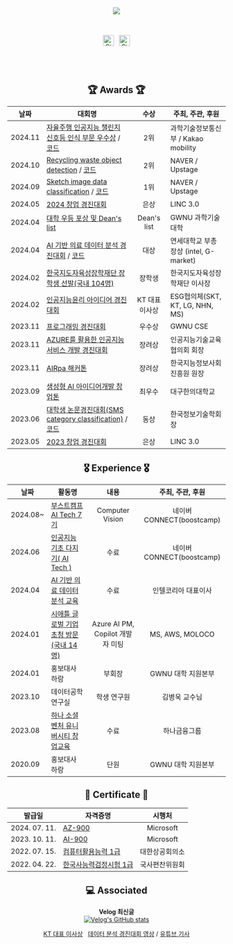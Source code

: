 </br><br/><br/>

<div align=center ><img src="https://readme-typing-svg.herokuapp.com?font=Oleo+Script&color=1EBBD7&size=35&center=true&vCenter=true&width=404&height=53&lines=%E3%80%80%E3%80%80Jiwan's+Github+%E3%80%80%E3%80%80"><br/><br><br>

[<img src="https://img.shields.io/badge/Velog-%2320C997?logo=Velog&logoColor=white" alt="Stack Overflow logo" title="Stack Overflow" height="25" />](https://velog.io/@wldhks1120/posts)
&nbsp;
[<img src="https://img.shields.io/badge/linkedin-%230A66C2?logo=linkedin&logoColor=white" alt="Stack Overflow logo" title="Stack Overflow" height="25" />](https://www.linkedin.com/in/지완-박-09584a299/)

&nbsp;
---



<!--
<a href="mailto:joker7011@naver.com"><img src="https://img.shields.io/badge/mail-512BD4?style=for-the-badge&logo=gmail&logoColor=white" height=30px></a>

<br/>


## 🔨  Skill

&nbsp;
[<img src="https://img.shields.io/badge/Python-%233776AB?logo=python&logoColor=white" alt="TypeScript logo" title="TypeScript" height="25" />][tech_tools_anchor]
&nbsp;
[<img src="https://img.shields.io/badge/JAVA-%23FF160B" alt="TypeScript logo" title="TypeScript" height="25" />][tech_tools_anchor]
&nbsp;
[<img src="https://img.shields.io/badge/Linux-%23FCC624?logo=linux&logoColor=black" alt="TypeScript logo" title="TypeScript" height="25" />][tech_tools_anchor]

## ⌨️ Studying
&nbsp;
[<img src="https://img.shields.io/badge/TensorFlow-%23FF6F00?logo=Tensorflow&logoColor=white" alt="TypeScript logo" title="TypeScript" height="25" />][tech_tools_anchor]
&nbsp;
[<img src="https://img.shields.io/badge/PyTorch-%23EE4C2C?logo=PyTorch&logoColor=white" alt="TypeScript logo" title="TypeScript" height="25" />][tech_tools_anchor]
&nbsp;
[<img src="https://img.shields.io/badge/Pandas-%23150458?logo=pandas&logoColor=white" alt="TypeScript logo" title="TypeScript" height="25" />][tech_tools_anchor]
&nbsp;
[<img src="https://img.shields.io/badge/Numpy-%23013243?logo=Numpy&logoColor=white" alt="TypeScript logo" title="TypeScript" height="25" />][tech_tools_anchor]

 ## 📊 Github Stats


## 🛠️ My Projects -->

## 🏆 Awards 🏆

| 날짜 | 대회명 | 수상 | 주최, 주관, 후원 |
| - | - | :-: | - |
|  2024.11 | [자율주행 인공지능 챌린지 신호등 인식 부문 우수상]() / [코드](https://github.com/Batwan01/2024-Autonomous-Driving-Artificial-Intelligence-Challenge)| 2위 | 과학기술정보통신부 / Kakao mobility |
|  2024.10 | [Recycling waste object detection](https://velog.io/@wldhks1120/Recycling-waste-object-detection-2nd) / [코드](https://github.com/boostcampaitech7/level2-objectdetection-cv-18)| 2위 | NAVER / Upstage |
|  2024.09 | [Sketch image data classification](https://velog.io/@wldhks1120/Sketch-%EC%9D%B4%EB%AF%B8%EC%A7%80-%EB%8D%B0%EC%9D%B4%ED%84%B0-%EB%B6%84%EB%A5%98) / [코드](https://github.com/boostcampaitech7/level1-imageclassification-cv-18) | 1위 | NAVER / Upstage |
|  2024.05 | [2024 창업 경진대회](https://velog.io/@wldhks1120/2024-창업경진대회) | 은상 | LINC 3.0 |
|  2024.04 | [대학 우등 포상 및 Dean's list](https://velog.io/@wldhks1120/대학-우등-포상-및-Deans-list-선발) | Dean's list | GWNU 과학기술대학 |
|  2024.04 | [AI 기반 의료 데이터 분석 경진대회](https://velog.io/@wldhks1120/AI-의료-데이터-분석) / [코드](https://github.com/Batwan01/AI/blob/master/DL/contest/CT%2C%20MRI%20Classification/submit.ipynb) | 대상 | 연세대학교 부총장상 (intel, G-market) |
|  2024.02 | [한국지도자육성장학재단 장학생 선발(국내 104명)](https://velog.io/@wldhks1120/%ED%95%9C%EC%A7%80%ED%9A%8C-54%EA%B8%B0-%EC%9E%A5%ED%95%99%EC%83%9D-%EC%84%A0%EB%B0%9C) | 장학생 | 한국지도자육성장학재단 이사장 |
|  2024.02 | [인공지능윤리 아이디어 경진대회](https://velog.io/@wldhks1120/%EC%9C%A4%EB%A6%AC-%EC%9D%B8%EA%B3%B5%EC%A7%80%EB%8A%A5-%EB%8C%80%ED%9A%8C) | KT 대표 이사상 | ESG협의체(SKT, KT, LG, NHN, MS) |
|  2023.11 | [프로그래밍 경진대회](https://velog.io/@wldhks1120/%EC%BD%94%EB%94%A9%EB%8C%80%ED%9A%8C) | 우수상 | GWNU CSE |
|  2023.11 | [AZURE를 활용한 인공지능 서비스 개발 경진대회](https://velog.io/@wldhks1120/%EC%9D%B8%EA%B3%B5%EC%A7%80%EB%8A%A5-%EA%B2%BD%EC%A7%84%EB%8C%80%ED%9A%8C) | 장려상 | 인공지능기술교육협의회 회장 |
|  2023.11 | [AIRpa 해커톤](https://velog.io/@wldhks1120/AIRPA-%ED%95%B4%EC%BB%A4%ED%86%A4) | 장려상 | 한국지능정보사회진흥원 원장 |
|  2023.09 | [생성형 AI 아이디어개발 창업톤](https://velog.io/@wldhks1120/AI-%EC%95%84%EC%9D%B4%EB%94%94%EC%96%B4-%EA%B0%9C%EB%B0%9C-%EC%B0%BD%EC%97%85%ED%86%A4) | 최우수 | 대구한의대학교 |
|  2023.06 | [대학생 논문경진대회(SMS category classification)](https://private-user-images.githubusercontent.com/128815650/350651812-6cc183e5-5d28-4623-b035-4dd504f988f0.png?jwt=eyJhbGciOiJIUzI1NiIsInR5cCI6IkpXVCJ9.eyJpc3MiOiJnaXRodWIuY29tIiwiYXVkIjoicmF3LmdpdGh1YnVzZXJjb250ZW50LmNvbSIsImtleSI6ImtleTUiLCJleHAiOjE3MjE0Mzg3NDIsIm5iZiI6MTcyMTQzODQ0MiwicGF0aCI6Ii8xMjg4MTU2NTAvMzUwNjUxODEyLTZjYzE4M2U1LTVkMjgtNDYyMy1iMDM1LTRkZDUwNGY5ODhmMC5wbmc_WC1BbXotQWxnb3JpdGhtPUFXUzQtSE1BQy1TSEEyNTYmWC1BbXotQ3JlZGVudGlhbD1BS0lBVkNPRFlMU0E1M1BRSzRaQSUyRjIwMjQwNzIwJTJGdXMtZWFzdC0xJTJGczMlMkZhd3M0X3JlcXVlc3QmWC1BbXotRGF0ZT0yMDI0MDcyMFQwMTIwNDJaJlgtQW16LUV4cGlyZXM9MzAwJlgtQW16LVNpZ25hdHVyZT1kM2E2MTJiOGI0ZWUzYTlhOGU5OGVhNzgwNGQ2MGFmNTEwOWRkNTE1ODYxZjZkMzczMTVkOWEzZTJkZTVkYmIwJlgtQW16LVNpZ25lZEhlYWRlcnM9aG9zdCZhY3Rvcl9pZD0wJmtleV9pZD0wJnJlcG9faWQ9MCJ9.cYpKLyS3kCGTGXjKPB0dxa8Mqzi_N9h3IXlssOAkbsM) / [코드](https://github.com/Batwan01/AI/tree/master/DL/contest/%20SMS%20category%20classification)| 동상 | 한국정보기술학회장 |
|  2023.05 | [2023 창업 경진대회](https://velog.io/@wldhks1120/%EC%B0%BD%EC%97%85%EB%8F%99%EC%95%84%EB%A6%AC) | 은상 | LINC 3.0 |

## 🎖️    Experience   🎖️
| 날짜 | 활동명 | 내용 | 주최, 주관, 후원 |
| - | - | :-: | :-: |
|  2024.08~ | [부스트캠프 AI Tech 7기](https://velog.io/@wldhks1120/부스트캠프-AI-TECH-7기-최종-선발) | Computer Vision | 네이버 CONNECT(boostcamp)|
|  2024.06 | [인공지능 기초 다지기( AI Tech )](https://private-user-images.githubusercontent.com/128815650/350651840-11c85cc1-b5fe-411b-b52e-e4502349739c.png?jwt=eyJhbGciOiJIUzI1NiIsInR5cCI6IkpXVCJ9.eyJpc3MiOiJnaXRodWIuY29tIiwiYXVkIjoicmF3LmdpdGh1YnVzZXJjb250ZW50LmNvbSIsImtleSI6ImtleTUiLCJleHAiOjE3MjE0Mzg3NTgsIm5iZiI6MTcyMTQzODQ1OCwicGF0aCI6Ii8xMjg4MTU2NTAvMzUwNjUxODQwLTExYzg1Y2MxLWI1ZmUtNDExYi1iNTJlLWU0NTAyMzQ5NzM5Yy5wbmc_WC1BbXotQWxnb3JpdGhtPUFXUzQtSE1BQy1TSEEyNTYmWC1BbXotQ3JlZGVudGlhbD1BS0lBVkNPRFlMU0E1M1BRSzRaQSUyRjIwMjQwNzIwJTJGdXMtZWFzdC0xJTJGczMlMkZhd3M0X3JlcXVlc3QmWC1BbXotRGF0ZT0yMDI0MDcyMFQwMTIwNThaJlgtQW16LUV4cGlyZXM9MzAwJlgtQW16LVNpZ25hdHVyZT1mZTI2MDI0YmI1MWY3NDlkMzQ5YjRmZTgyMmQ4MGFlZTMwNzBlYWRkMDY2MWMwYTk4YjY1ZDgxMTExOGJlMjgzJlgtQW16LVNpZ25lZEhlYWRlcnM9aG9zdCZhY3Rvcl9pZD0wJmtleV9pZD0wJnJlcG9faWQ9MCJ9.SrBNvyEMjcHlnpL_qA2qPQDhD7_ltzIih_XDZ1plqfU) | 수료 | 네이버 CONNECT(boostcamp)|
|  2024.04 | [AI 기반 의료 데이터 분석 교육](https://private-user-images.githubusercontent.com/128815650/350651984-d5fbcc8b-4490-4e16-b4e2-53caf7371389.png?jwt=eyJhbGciOiJIUzI1NiIsInR5cCI6IkpXVCJ9.eyJpc3MiOiJnaXRodWIuY29tIiwiYXVkIjoicmF3LmdpdGh1YnVzZXJjb250ZW50LmNvbSIsImtleSI6ImtleTUiLCJleHAiOjE3MjE0Mzg4NTcsIm5iZiI6MTcyMTQzODU1NywicGF0aCI6Ii8xMjg4MTU2NTAvMzUwNjUxOTg0LWQ1ZmJjYzhiLTQ0OTAtNGUxNi1iNGUyLTUzY2FmNzM3MTM4OS5wbmc_WC1BbXotQWxnb3JpdGhtPUFXUzQtSE1BQy1TSEEyNTYmWC1BbXotQ3JlZGVudGlhbD1BS0lBVkNPRFlMU0E1M1BRSzRaQSUyRjIwMjQwNzIwJTJGdXMtZWFzdC0xJTJGczMlMkZhd3M0X3JlcXVlc3QmWC1BbXotRGF0ZT0yMDI0MDcyMFQwMTIyMzdaJlgtQW16LUV4cGlyZXM9MzAwJlgtQW16LVNpZ25hdHVyZT00ZGI5ZGZhYzI1MmJjYjgyYWUzM2UyYzEzMmJjNDIyMDAzZDAwNDIxNzMyNmE1NjZmZTFhNGYwODliZmY2N2QzJlgtQW16LVNpZ25lZEhlYWRlcnM9aG9zdCZhY3Rvcl9pZD0wJmtleV9pZD0wJnJlcG9faWQ9MCJ9.T6AxsmNYbjLnKWjkjMJhtH_5Mdv7DwVLGVTa8y1NF3w) | 수료 | 인텔코리아 대표이사 |
|  2024.01 | [시애틀 글로벌 기업 초청 방문(국내 14명)](https://velog.io/@wldhks1120/series/%EA%B2%BD%ED%97%98) | Azure AI PM, Copilot 개발자 미팅 | MS, AWS, MOLOCO |
|  2024.01 | 홍보대사 하랑 | 부회장 | GWNU 대학 지원본부 |
|  2023.10 | 데이터공학 연구실 | 학생 연구원 | 김병욱 교수님 |
|  2023.08 | [하나 소셜벤처 유니버시티 창업교육](https://velog.io/@wldhks1120/%EC%B0%BD%EC%97%85%EB%8F%99%EC%95%84%EB%A6%AC) | 수료 | 하나금융그룹 |
|  2020.09 | 홍보대사 하랑 | 단원 | GWNU 대학 지원본부 |

## 📃 Certificate 📃

| 발급일 | 자격증명 | 시행처 |
| - | - | :-: |
|  2024. 07. 11. | [AZ-900](https://www.credly.com/badges/c11552a5-72b7-4bd7-afaf-414ada914204) | Microsoft |
|  2023. 10. 11. | [AI-900](https://www.credly.com/badges/43e9ce02-d346-416c-8c44-dd79194c43b6/public_url) | Microsoft |
|  2022. 07. 15. | [컴퓨터활용능력 1급](https://github.com/Batwan01/Batwan01/issues/1#issuecomment-2240820070) | 대한상공회의소 |
|  2022. 04. 22. | [한국사능력검정시험 1급](https://github.com/Batwan01/Batwan01/issues/1#issuecomment-2240820777)  | 국사편찬위원회 |

## 💻 Associated
**Velog 최신글** <br> [![Velog's GitHub stats](https://velog-readme-stats.vercel.app/api?name=wldhks1120)](https://velog.io/@wldhks1120/posts)

[KT 대표 이사상](https://www.cstimes.com/news/articleView.html?idxno=580570)
&nbsp;
[데이터 분석 경진대회 영상](https://youtu.be/ph2jLIgfGf4?si=NCZOz1C7UyW4qFM4) / [유튜브 기사](https://www.youtube.com/watch?v=ibU8Uvy4YVg)

[tech_tools_anchor]: #bonjour--
[learning_now_anchor]: #learning-now
[learning_next_anchor]: #learning-next
